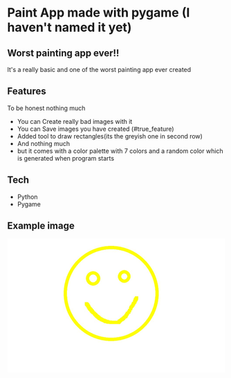 # Paint App made with pygame (I haven't named it yet)

## Worst painting app ever!!
It's a really basic and one of the worst painting app ever created

## Features
To be honest nothing much
- You can Create really bad images with it
- You can Save images you have created (#true_feature)
- Added tool to draw rectangles(its the greyish one in second row)
- And nothing much
- but it comes with a color palette with 7 colors and a random color which is generated when program starts

## Tech
- Python
- Pygame

## Example image
![smiley face](https://github.com/simplycode07/Paint-app-with-pygame/blob/master/example%20img.jpg)